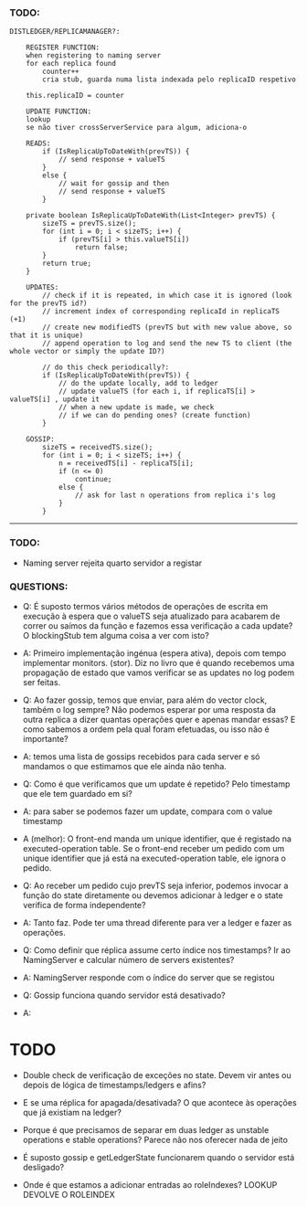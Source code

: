 ### TODO:

```
DISTLEDGER/REPLICAMANAGER?:

    REGISTER FUNCTION:
    when registering to naming server
    for each replica found
        counter++
        cria stub, guarda numa lista indexada pelo replicaID respetivo
    
    this.replicaID = counter
    
    UPDATE FUNCTION:
    lookup
    se não tiver crossServerService para algum, adiciona-o

    READS:
        if (IsReplicaUpToDateWith(prevTS)) {
            // send response + valueTS
        }
        else {
            // wait for gossip and then
            // send response + valueTS
        }

    private boolean IsReplicaUpToDateWith(List<Integer> prevTS) {
        sizeTS = prevTS.size();
        for (int i = 0; i < sizeTS; i++) {
            if (prevTS[i] > this.valueTS[i])
                return false;
        }
        return true;
    }

    UPDATES:
        // check if it is repeated, in which case it is ignored (look for the prevTS id?)
        // increment index of corresponding replicaId in replicaTS (+1)
        // create new modifiedTS (prevTS but with new value above, so that it is unique)
        // append operation to log and send the new TS to client (the whole vector or simply the update ID?)
        
        // do this check periodically?:
        if (IsReplicaUpToDateWith(prevTS)) {
            // do the update locally, add to ledger
            // update valueTS (for each i, if replicaTS[i] > valueTS[i] , update it
            // when a new update is made, we check
            // if we can do pending ones? (create function)
        }

    GOSSIP:
        sizeTS = receivedTS.size();
        for (int i = 0; i < sizeTS; i++) {
            n = receivedTS[i] - replicaTS[i];
            if (n <= 0)
                continue;
            else {
                // ask for last n operations from replica i's log
            }
        }
```

---	

### TODO:
- Naming server rejeita quarto servidor a registar

### QUESTIONS:

- Q: É suposto termos vários métodos de operações de escrita em execução à espera que o valueTS seja atualizado para acabarem de correr ou saímos da função e fazemos essa verificação a cada update? O blockingStub tem alguma coisa a ver com isto?
- A: Primeiro implementação ingénua (espera ativa), depois com tempo implementar monitors. (stor). Diz no livro que é quando recebemos uma propagação de estado que vamos verificar se as updates no log podem ser feitas. 

- Q: Ao fazer gossip, temos que enviar, para além do vector clock, também o log sempre? Não podemos esperar por uma resposta da outra replica a dizer quantas operações quer e apenas mandar essas? E como sabemos a ordem pela qual foram efetuadas, ou isso não é importante?
- A: temos uma lista de gossips recebidos para cada server e só mandamos o que estimamos que ele ainda não tenha.

- Q: Como é que verificamos que um update é repetido? Pelo timestamp que ele tem guardado em si?
- A: para saber se podemos fazer um update, compara com o value timestamp
- A (melhor): O front-end manda um unique identifier, que é registado na executed-operation table. Se o front-end receber um pedido com um unique identifier que já está na executed-operation table, ele ignora o pedido. 

- Q: Ao receber um pedido cujo prevTS seja inferior, podemos invocar a função do state diretamente ou devemos adicionar à ledger e o state verifica de forma independente?
- A: Tanto faz. Pode ter uma thread diferente para ver a ledger e fazer as operações.

- Q: Como definir que réplica assume certo índice nos timestamps? Ir ao NamingServer e calcular número de servers existentes?
- A: NamingServer responde com o índice do server que se registou

- Q: Gossip funciona quando servidor está desativado?
- A:

# TODO

- Double check de verificação de exceções no state. Devem vir antes ou depois de lógica de timestamps/ledgers e afins?

- E se uma réplica for apagada/desativada? O que acontece às operações que já existiam na ledger?

- Porque é que precisamos de separar em duas ledger as unstable operations e stable operations? Parece não nos oferecer nada de jeito

- É suposto gossip e getLedgerState funcionarem quando o servidor está desligado?
- Onde é que estamos a adicionar entradas ao roleIndexes? LOOKUP DEVOLVE O ROLEINDEX 